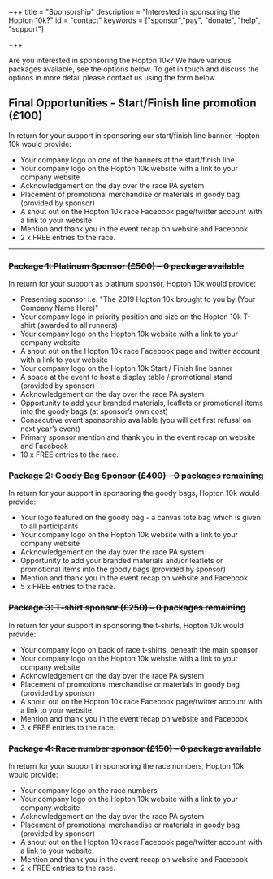 +++
title = "Sponsorship"
description = "Interested in sponsoring the Hopton 10k?"
id = "contact"
keywords = ["sponsor","pay", "donate", "help", "support"]

+++

Are you interested in sponsoring the Hopton 10k? We have various packages available, see the options below. To get in touch and discuss the options in more detail please contact us using the form below.

## Final Opportunities - Start/Finish line promotion (£100)

In return for your support in sponsoring our start/finish line banner, Hopton 10k would provide:

* Your company logo on one of the banners at the start/finish line 
* Your company logo on the Hopton 10k website with a link to your company website
* Acknowledgement on the day over the race PA system
* Placement of promotional merchandise or materials in goody bag (provided by sponsor)
* A shout out on the Hopton 10k race Facebook page/twitter account with a link to your website
* Mention and thank you in the event recap on website and Facebook
* 2 x FREE entries to the race.

---

### ~~Package 1: Platinum Sponsor (£500) – 0 package available~~

In return for your support as platinum sponsor, Hopton 10k would provide:

* Presenting sponsor i.e. "The 2019 Hopton 10k brought to you by (Your Company Name Here)"
* Your company logo in priority position and size on the Hopton 10k T-shirt (awarded to all
runners)
* Your company logo on the Hopton 10k website with a link to your company website
* A shout out on the Hopton 10k race Facebook page and twitter account with a link to your website
* Your company logo on the Hopton 10k Start / Finish line banner
* A space at the event to host a display table / promotional stand (provided by sponsor)
* Acknowledgement on the day over the race PA system
* Opportunity to add your branded materials, leaflets or promotional items into the goody bags (at
sponsor’s own cost)
* Consecutive event sponsorship available (you will get first refusal on next year’s event)
* Primary sponsor mention and thank you in the event recap on website and Facebook
* 10 x FREE entries to the race.

### ~~Package 2: Goody Bag Sponsor (£400) - 0 packages remaining~~

In return for your support in sponsoring the goody bags, Hopton 10k would provide:

* Your logo featured on the goody bag - a canvas tote bag which is given to all participants
* Your company logo on the Hopton 10k website with a link to your company website
* Acknowledgement on the day over the race PA system
* Opportunity to add your branded materials and/or leaflets or promotional items into the goody
bags (provided by sponsor)
* Mention and thank you in the event recap on website and Facebook
* 5 x FREE entries to the race.

### ~~Package 3: T-shirt sponsor (£250) – 0 packages remaining~~

In return for your support in sponsoring the t-shirts, Hopton 10k would provide:

* Your company logo on back of race t-shirts, beneath the main sponsor
* Your company logo on the Hopton 10k website with a link to your company website
* Acknowledgement on the day over the race PA system
* Placement of promotional merchandise or materials in goody bag (provided by sponsor)
* A shout out on the Hopton 10k race Facebook page/twitter account with a link to your website
* Mention and thank you in the event recap on website and Facebook
* 3 x FREE entries to the race.

### ~~Package 4: Race number sponsor (£150) – 0 package available~~

In return for your support in sponsoring the race numbers, Hopton 10k would provide:

* Your company logo on the race numbers
* Your company logo on the Hopton 10k website with a link to your company website
* Acknowledgement on the day over the race PA system
* Placement of promotional merchandise or materials in goody bag (provided by sponsor)
* A shout out on the Hopton 10k race Facebook page/twitter account with a link to your website
* Mention and thank you in the event recap on website and Facebook
* 2 x FREE entries to the race.